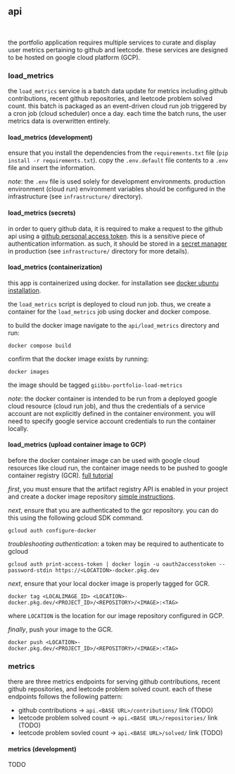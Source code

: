 ## api
<br/>

the portfolio application requires multiple services to curate and display user metrics pertaining to github and leetcode. these services are designed to be hosted on google cloud platform (GCP).

### load_metrics

the `load_metrics` service is a batch data update for metrics including github contributions, recent github repositories, and leetcode problem solved count. this batch is packaged as an event-driven cloud run job triggered by a cron job (cloud scheduler) once a day. each time the batch runs, the user metrics data is overwritten entirely.

#### load_metrics (development)

ensure that you install the dependencies from the `requirements.txt` file (`pip install -r requirements.txt`). copy the `.env.default` file contents to a `.env` file and insert the information. 

_note_: the `.env` file is used solely for development environments. production environment (cloud run) environment variables should be configured in the infrastructure (see `infrastructure/` directory).

#### load_metrics (secrets)

in order to query github data, it is required to make a request to the github api using a [github personal access token](https://github.com/settings/tokens). this is a sensitive piece of authentication information. as such, it should be stored in a [secret manager](https://cloud.google.com/run/docs/configuring/services/secrets) in production (see `infrastructure/` directory for more details).

#### load_metrics (containerization)

this app is containerized using docker. for installation see [docker ubuntu installation](https://docs.docker.com/engine/install/ubuntu/).

the `load_metrics` script is deployed to cloud run job. thus, we create a container for the `load_metrics` job using docker and docker compose. 

to build the docker image navigate to the `api/load_metrics` directory and run:
```
docker compose build
```

confirm that the docker image exists by running:
```
docker images
```

the image should be tagged `giibbu-portfolio-load-metrics`

_note_: the docker container is intended to be run from a deployed google cloud resource (cloud run job), and thus the credentials of a service account are not explicitly defined in the container environment. you will need to specify google service account credentials to run the container locally.

#### load_metrics (upload container image to GCP)

before the docker container image can be used with google cloud resources like cloud run, the container image needs to be pushed to google container registry (GCR). [full tutorial](https://cloud.google.com/artifact-registry/docs/docker/pushing-and-pulling)

_first_, you must ensure that the artifact registry API is enabled in your project and create a docker image repository [simple instructions](https://cloud.google.com/artifact-registry/docs/repositories/create-repos).

_next_, ensure that you are authenticated to the gcr repository. you can do this using the following gcloud SDK command.

```
gcloud auth configure-docker
```

_troubleshooting authentication_: a token may be required to authenticate to gcloud
```
gcloud auth print-access-token | docker login -u oauth2accesstoken --password-stdin https://<LOCATION>-docker.pkg.dev
```

_next_, ensure that your local docker image is properly tagged for GCR.

```
docker tag <LOCALIMAGE_ID> <LOCATION>-docker.pkg.dev/<PROJECT_ID>/<REPOSITORY>/<IMAGE>:<TAG>
```

where `LOCATION` is the location for our image repository configured in GCP.

_finally_, push your image to the GCR.

```
docker push <LOCATION>-docker.pkg.dev/<PROJECT_ID>/<REPOSITORY>/<IMAGE>:<TAG>
```

### metrics

there are three metrics endpoints for serving github contributions, recent github repositories, and leetcode problem solved count. each of these endpoints follows the following pattern:

* github contributions -> `api.<BASE URL>/contributions/` link (TODO)
* leetcode problem solved count -> `api.<BASE URL>/repositories/` link (TODO)
* leetcode problem sovled count -> `api.<BASE URL>/solved/` link (TODO)

#### metrics (development)

TODO

